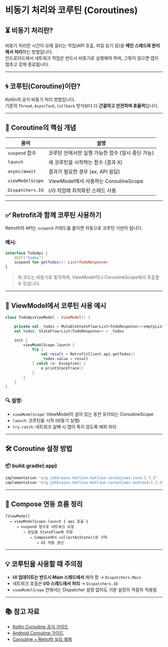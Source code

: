 # 비동기 처리와 코루틴 (Coroutines)

## ⏳ 비동기 처리란?

비동기 처리란 시간이 오래 걸리는 작업(API 호출, 파일 읽기 등)을 **메인 스레드와 분리해서 처리**하는 방법입니다.  
안드로이드에서 네트워크 작업은 반드시 비동기로 실행해야 하며, 그렇지 않으면 앱이 멈추고 강제 종료됩니다.

---

## 🌀 코루틴(Coroutine)이란?

Kotlin의 공식 비동기 처리 방법입니다.  
기존의 `Thread`, `AsyncTask`, `Callback` 방식보다 더 **간결하고 안전하며 효율적**입니다.

---

## 🚀 Coroutine의 핵심 개념

| 용어 | 설명 |
|------|------|
| `suspend` 함수 | 코루틴 안에서만 실행 가능한 함수 (일시 중단 가능) |
| `launch` | 새 코루틴을 시작하는 함수 (결과 X) |
| `async/await` | 결과가 필요한 경우 (ex. API 응답) |
| `viewModelScope` | ViewModel에서 사용하는 CoroutineScope |
| `Dispatchers.IO` | I/O 작업에 최적화된 스레드 사용 |

---

## ✅ Retrofit과 함께 코루틴 사용하기

Retrofit의 API는 `suspend` 키워드를 붙이면 자동으로 코루틴 기반이 됩니다.

### 예시:

```kotlin
interface TodoApi {
    @GET("todos")
    suspend fun getTodos(): List<TodoResponse>
}
````

> 위 코드는 비동기로 동작하며, ViewModel이나 CoroutineScope에서 호출할 수 있습니다.

---

## 🧠 ViewModel에서 코루틴 사용 예시

```kotlin
class TodoApiViewModel : ViewModel() {

    private val _todos = MutableStateFlow<List<TodoResponse>>(emptyList())
    val todos: StateFlow<List<TodoResponse>> = _todos

    init {
        viewModelScope.launch {
            try {
                val result = RetrofitClient.api.getTodos()
                _todos.value = result
            } catch (e: Exception) {
                e.printStackTrace()
            }
        }
    }
}
```

### 🔍 설명:

* `viewModelScope`: ViewModel이 살아 있는 동안 유지되는 CoroutineScope
* `launch`: 코루틴을 시작 (비동기 실행)
* `try-catch`: 네트워크 실패 시 앱이 죽지 않도록 예외 처리

---

## 🛠️ Coroutine 설정 방법

### 📦 build.gradle(\:app)

```gradle
implementation "org.jetbrains.kotlinx:kotlinx-coroutines-core:1.7.3"
implementation "org.jetbrains.kotlinx:kotlinx-coroutines-android:1.7.3"
```

---

## 🧪 Compose 연동 흐름 정리

```
[ViewModel]
  → viewModelScope.launch { api 호출 }
     → suspend 함수로 네트워크 요청
        → 응답을 StateFlow에 저장
           → Compose에서 collectAsState()로 구독
              → UI 자동 갱신
```

---

## 💡 코루틴을 사용할 때 주의점

* **UI 업데이트는 반드시 Main 스레드에서** 해야 함 → `Dispatchers.Main`
* 네트워크 호출은 **I/O 스레드에서 처리** → `Dispatchers.IO`
* `viewModelScope` 안에서는 Dispatcher 설정 없이도 기본 설정이 적절히 적용됨

---

## 📚 참고 자료

* [Kotlin Coroutine 공식 가이드](https://kotlinlang.org/docs/coroutines-overview.html)
* [Android Coroutine 가이드](https://developer.android.com/kotlin/coroutines)
* [Coroutine + Retrofit 실습 예제](https://developer.android.com/topic/libraries/architecture/coroutines)
